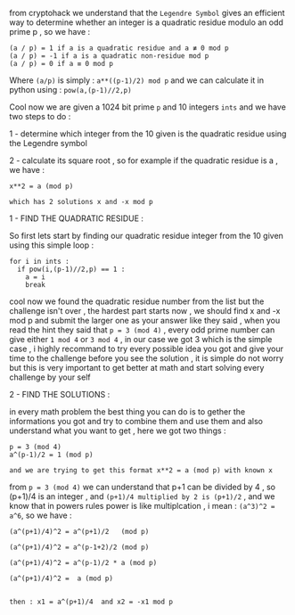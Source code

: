 from cryptohack we understand that the `Legendre Symbol` gives an efficient way to determine whether an integer is a quadratic residue modulo an odd prime p , so we have :

    (a / p) = 1 if a is a quadratic residue and a ≢ 0 mod p
    (a / p) = -1 if a is a quadratic non-residue mod p
    (a / p) = 0 if a ≡ 0 mod p 

Where `(a/p)` is simply : `a**((p-1)/2) mod p` and we can calculate it in python using : `pow(a,(p-1)//2,p)`


Cool now we are given a 1024 bit prime `p` and 10 integers `ints` and we have two steps to do :

1 - determine which integer from the 10 given is the quadratic residue using the Legendre symbol

2 - calculate its square root , so for example if the quadratic residue is a , we have  : 

    x**2 = a (mod p)

    which has 2 solutions x and -x mod p

1 - FIND THE QUADRATIC RESIDUE :

So first lets start by finding our quadratic residue integer from the 10 given using this simple loop :

    for i in ints :
      if pow(i,(p-1)//2,p) == 1 :
        a = i
        break


cool now we found the quadratic residue number from the list but the challenge isn't over , the hardest part starts now , we should find x and -x mod p and submit the larger one as your answer like they said , when you read the hint they said that `p = 3 (mod 4)` , every odd prime number can give either `1 mod 4` or `3 mod 4` , in our case we got 3 which is the simple case , i highly recommand to try every possible idea you got and give your time to the challenge before you see the solution , it is simple do not worry but this is very important to get better at math and start solving every challenge by your self

2 - FIND THE SOLUTIONS :


in every math problem the best thing you can do is to gether the informations you got and try to combine them and use them and also understand what you want to get , here we got two things :

    p = 3 (mod 4)
    a^(p-1)/2 = 1 (mod p)

    and we are trying to get this format x**2 = a (mod p) with known x 

from `p = 3 (mod 4)` we can understand that p+1 can be divided by 4 , so (p+1)/4 is an integer , and `(p+1)/4 multiplied by 2 is (p+1)/2` , and we know that in powers rules power is like multiplcation , i mean : `(a^3)^2 = a^6`, so we have :

    (a^(p+1)/4)^2 = a^(p+1)/2   (mod p)
    
    (a^(p+1)/4)^2 = a^(p-1+2)/2 (mod p)
    
    (a^(p+1)/4)^2 = a^(p-1)/2 * a (mod p)
    
    (a^(p+1)/4)^2 =  a (mod p)


    then : x1 = a^(p+1)/4  and x2 = -x1 mod p 
    
    
